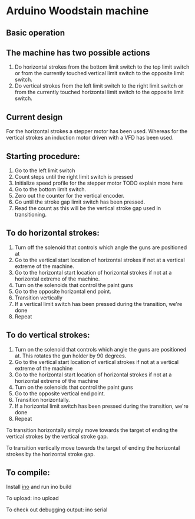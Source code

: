 Arduino Woodstain machine
=====

Basic operation
-------------

The machine has two possible actions
---
  1. Do horizontal strokes from the bottom limit switch to the top limit switch
    or from the currently touched vertical limit switch to the opposite limit
    switch.
  2. Do vertical strokes from the left limit switch to the right limit switch
    or from the currently touched horizontal limit switch to the opposite limit
    switch.

Current design
---------
For the horizontal strokes a stepper motor has been used. Whereas for the
vertical strokes an induction motor driven with a VFD has been used.

Starting procedure:
---
  1. Go to the left limit switch
  2. Count steps until the right limit switch is pressed
  3. Initialize speed profile for the stepper motor TODO explain more here
  4. Go to the bottom limit switch.
  5. Zero out the counter for the vertical encoder.
  6. Go until the stroke gap limit switch has been pressed.
  7. Read the count as this will be the vertical stroke gap used in transitioning.

To do horizontal strokes:
---
  1. Turn off the solenoid that controls which angle the guns are positioned at
  2. Go to the vertical start location of horizontal strokes
      if not at a vertical extreme of the machine.
  3. Go to the horizontal start location of horizontal strokes
      if not at a horizontal extreme of the machine.
  4. Turn on the solenoids that control the paint guns
  5. Go to the opposite horizontal end point.
  6. Transition vertically
  7. If a vertical limit switch has been pressed during the transition, we're done
  8. Repeat

To do vertical strokes:
---
  1. Turn on the solenoid that controls which angle the guns are positioned at.
    This rotates the gun holder by 90 degrees.
  2. Go to the vertical start location of vertical strokes if not at a vertical
      extreme of the machine
  3. Go to the horizontal start location of horizontal strokes if not at a horizontal
      extreme of the machine
  4. Turn on the solenoids that control the paint guns
  5. Go to the opposite vertical end point.
  6. Transition horizontally.
  7. If a horizontal limit switch has been pressed during the transition, we're done
  8. Repeat

To transition horizontally simply move towards the target of ending the vertical
strokes by the vertical stroke gap.

To transition vertically move towards the target of ending the horizontal strokes
by the horizontal stroke gap.

To compile:
---
Install [ino](https://pypi.python.org/pypi/ino/) and run
    ino build

To upload:
    ino upload

To check out debugging output:
    ino serial
